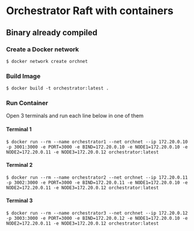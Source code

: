 # Orchestrator Raft with containers
## Binary already compiled

### Create a Docker network
```
$ docker network create orchnet
```

### Build Image
```
$ docker build -t orchestrator:latest .
```

### Run Container
Open 3 terminals and run each line below in one of them

#### Terminal 1
```
$ docker run --rm --name orchestrator1 --net orchnet --ip 172.20.0.10 -p 3001:3000 -e PORT=3000 -e BIND=172.20.0.10 -e NODE1=172.20.0.10 -e NODE2=172.20.0.11 -e NODE3=172.20.0.12 orchestrator:latest
```
#### Terminal 2
```
$ docker run --rm --name orchestrator2 --net orchnet --ip 172.20.0.11 -p 3002:3000 -e PORT=3000 -e BIND=172.20.0.11 -e NODE1=172.20.0.10 -e NODE2=172.20.0.11 -e NODE3=172.20.0.12 orchestrator:latest
```
#### Terminal 3
```
$ docker run --rm --name orchestrator3 --net orchnet --ip 172.20.0.12 -p 3003:3000 -e PORT=3000 -e BIND=172.20.0.12 -e NODE1=172.20.0.10 -e NODE2=172.20.0.11 -e NODE3=172.20.0.12 orchestrator:latest
```
